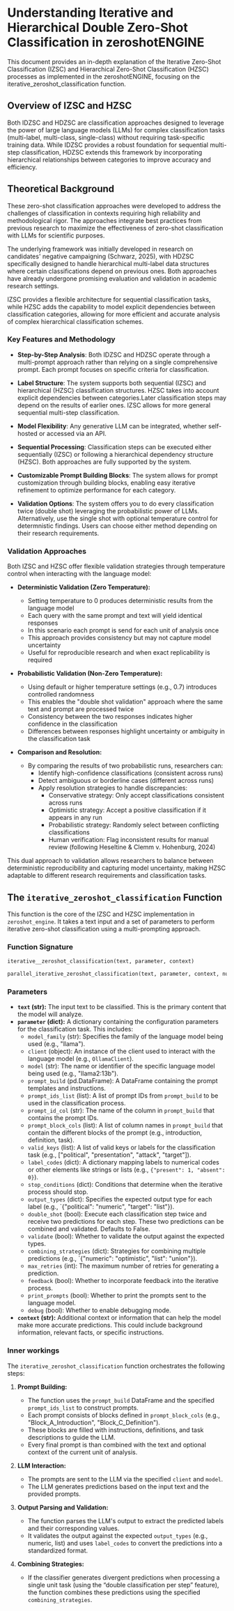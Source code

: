 # Understanding Iterative and Hierarchical Double Zero-Shot Classification in zeroshotENGINE
This document provides an in-depth explanation of the Iterative Zero-Shot Classification (IZSC) and Hierarchical Zero-Shot Classification (HZSC) processes as implemented in the zeroshotENGINE, focusing on the iterative_zeroshot_classification function.

## Overview of IZSC and HZSC
Both IDZSC and HDZSC are classification approaches designed to leverage the power of large language models (LLMs) for complex classification tasks (multi-label, multi-class, single-class) without requiring task-specific training data. While IDZSC provides a robust foundation for sequential multi-step classification, HDZSC extends this framework by incorporating hierarchical relationships between categories to improve accuracy and efficiency.

## Theoretical Background
These zero-shot classification approaches were developed to address the challenges of classification in contexts requiring high reliability and methodological rigor. The approaches integrate best practices from previous research to maximize the effectiveness of zero-shot classification with LLMs for scientific purposes.

The underlying framework was initially developed in research on candidates' negative campaigning (Schwarz, 2025), with HDZSC specifically designed to handle hierarchical multi-label data structures where certain classifications depend on previous ones. Both approaches have already undergone promising evaluation and validation in academic research settings.

IZSC provides a flexible architecture for sequential classification tasks, while HZSC adds the capability to model explicit dependencies between classification categories, allowing for more efficient and accurate analysis of complex hierarchical classification schemes.

### Key Features and Methodology

* **Step-by-Step Analysis**: Both IDZSC and HDZSC operate through a multi-prompt approach rather than relying on a single comprehensive prompt. Each prompt focuses on specific criteria for classification.

* **Label Structure**: The system supports both sequential (IZSC) and hierarchical (HZSC) classification structures. HZSC takes into account explicit dependencies between categories.Later classification steps may depend on the results of earlier ones. IZSC allows for more general sequential multi-step classification.

* **Model Flexibility**: Any generative LLM can be integrated, whether self-hosted or accessed via an API.

* **Sequential Processing**: Classification steps can be executed either sequentially (IZSC) or following a hierarchical dependency structure (HZSC). Both approaches are fully supported by the system.

* **Customizable Prompt Building Blocks**: The system allows for prompt customization through building blocks, enabling easy iterative refinement to optimize performance for each category.

* **Validation Options**: The system offers you to do every classification twice (double shot) leveraging the probabilistic power of LLMs. Alternatively, use the single shot with optional temperature control for determnistic findings. Users can choose either method depending on their research requirements.

### Validation Approaches

Both IZSC and HZSC offer flexible validation strategies through temperature control when interacting with the language model:

* **Deterministic Validation (Zero Temperature):**
  * Setting temperature to 0 produces deterministic results from the language model
  * Each query with the same prompt and text will yield identical responses
  * In this scenario each prompt is send for each unit of analysis once
  * This approach provides consistency but may not capture model uncertainty
  * Useful for reproducible research and when exact replicability is required
  
* **Probabilistic Validation (Non-Zero Temperature):**
  * Using default or higher temperature settings (e.g., 0.7) introduces controlled randomness
  * This enables the "double shot validation" approach where the same text and prompt are processed twice
  * Consistency between the two responses indicates higher confidence in the classification
  * Differences between responses highlight uncertainty or ambiguity in the classification task
  
* **Comparison and Resolution:**
  * By comparing the results of two probabilistic runs, researchers can:
    * Identify high-confidence classifications (consistent across runs)
    * Detect ambiguous or borderline cases (different across runs)
    * Apply resolution strategies to handle discrepancies:
      * Conservative strategy: Only accept classifications consistent across runs
      * Optimistic strategy: Accept a positive classification if it appears in any run
      * Probabilistic strategy: Randomly select between conflicting classifications
      * Human verification: Flag inconsistent results for manual review (following Heseltine & Clemm v. Hohenburg, 2024)

This dual approach to validation allows researchers to balance between deterministic reproducibility and capturing model uncertainty, making HZSC adaptable to different research requirements and classification tasks.


## The `iterative_zeroshot_classification` Function

This function is the core of the IZSC and HZSC implementation in `zeroshot_engine`. It takes a text input and a set of parameters to perform iterative zero-shot classification using a multi-prompting approach.

### Function Signature

```python
iterative__zeroshot_classification(text, parameter, context)
```

```python
parallel_iterative_zeroshot_classification(text, parameter, context, num_workers)
```

### Parameters

*   **`text` (str):** The input text to be classified. This is the primary content that the model will analyze.
*   **`parameter` (dict):** A dictionary containing the configuration parameters for the classification task. This includes:
    *   `model_family` (str): Specifies the family of the language model being used (e.g., "llama").
    *   `client` (object): An instance of the client used to interact with the language model (e.g., `OllamaClient`).
    *   `model` (str): The name or identifier of the specific language model being used (e.g., "llama2:13b").
    *   `prompt_build` (pd.DataFrame): A DataFrame containing the prompt templates and instructions.
    *   `prompt_ids_list` (list): A list of prompt IDs from `prompt_build` to be used in the classification process.
    *   `prompt_id_col` (str): The name of the column in `prompt_build` that contains the prompt IDs.
    *   `prompt_block_cols` (list): A list of column names in `prompt_build` that contain the different blocks of the prompt (e.g., introduction, definition, task).
    *   `valid_keys` (list): A list of valid keys or labels for the classification task (e.g., ["political", "presentation", "attack", "target"]).
    *   `label_codes` (dict): A dictionary mapping labels to numerical codes or other elements like strings or lists (e.g., `{"present": 1, "absent": 0}`).
    *   `stop_conditions` (dict): Conditions that determine when the iterative process should stop.
    *   `output_types` (dict): Specifies the expected output type for each label (e.g., `{"political": "numeric", "target": "list"}).
    *   `double_shot` (bool): Execute each classification step twice and receive two predictions for each step. These two predictions can be combined and validated. Defaults to False.
    *   `validate` (bool): Whether to validate the output against the expected types.
    *   `combining_strategies` (dict): Strategies for combining multiple predictions (e.g., `{"numeric": "optimistic", "list": "union"}).
    *   `max_retries` (int): The maximum number of retries for generating a prediction.
    *   `feedback` (bool): Whether to incorporate feedback into the iterative process.
    *   `print_prompts` (bool): Whether to print the prompts sent to the language model.
    *   `debug` (bool): Whether to enable debugging mode.
*   **`context` (str):** Additional context or information that can help the model make more accurate predictions. This could include background information, relevant facts, or specific instructions.

### Inner workings

The `iterative_zeroshot_classification` function orchestrates the following steps:

1.  **Prompt Building:**
    *   The function uses the `prompt_build` DataFrame and the specified `prompt_ids_list` to construct prompts.
    *   Each prompt consists of blocks defined in `prompt_block_cols` (e.g., "Block\_A\_Introduction", "Block\_C\_Definition").
    *   These blocks are filled with instructions, definitions, and task descriptions to guide the LLM.
    *   Every final prompt is than combined with the text and optional context of the current unit of analysis.

2.  **LLM Interaction:**
    *   The prompts are sent to the LLM via the specified `client` and `model`.
    *   The LLM generates predictions based on the input text and the provided prompts.

3.  **Output Parsing and Validation:**
    *   The function parses the LLM's output to extract the predicted labels and their corresponding values.
    *   It validates the output against the expected `output_types` (e.g., numeric, list) and uses `label_codes` to convert the predictions into a standardized format.

4.  **Combining Strategies:**
    *   If the classifier generates divergent predictions when processing a single unit task (using the “double classification per step” feature), the function combines these predictions using the specified `combining_strategies`.

